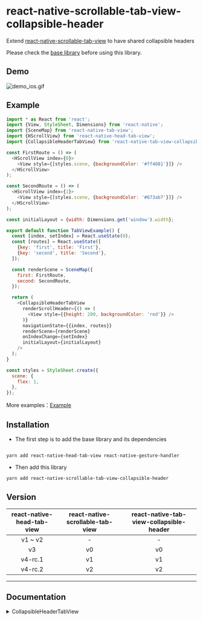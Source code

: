 # react-native-scrollable-tab-view-collapsible-header

Extend [react-native-scrollable-tab-view](https://github.com/ptomasroos/react-native-scrollable-tab-view) to have shared collapsible headers

Please check the [base library](https://github.com/zyslife/react-native-head-tab-view) before using this library.

## Demo

![demo_ios.gif](https://github.com/zyslife/react-native-head-tab-view/blob/master/demoGIF/demo_ios.gif)

## Example

```js
import * as React from 'react';
import {View, StyleSheet, Dimensions} from 'react-native';
import {SceneMap} from 'react-native-tab-view';
import {HScrollView} from 'react-native-head-tab-view';
import {CollapsibleHeaderTabView} from 'react-native-tab-view-collapsible-header';

const FirstRoute = () => (
  <HScrollView index={0}>
    <View style={[styles.scene, {backgroundColor: '#ff4081'}]} />
  </HScrollView>
);

const SecondRoute = () => (
  <HScrollView index={1}>
    <View style={[styles.scene, {backgroundColor: '#673ab7'}]} />
  </HScrollView>
);

const initialLayout = {width: Dimensions.get('window').width};

export default function TabViewExample() {
  const [index, setIndex] = React.useState(0);
  const [routes] = React.useState([
    {key: 'first', title: 'First'},
    {key: 'second', title: 'Second'},
  ]);

  const renderScene = SceneMap({
    first: FirstRoute,
    second: SecondRoute,
  });

  return (
    <CollapsibleHeaderTabView
      renderScrollHeader={() => (
        <View style={{height: 200, backgroundColor: 'red'}} />
      )}
      navigationState={{index, routes}}
      renderScene={renderScene}
      onIndexChange={setIndex}
      initialLayout={initialLayout}
    />
  );
}

const styles = StyleSheet.create({
  scene: {
    flex: 1,
  },
});
```

More examples：[Example](https://github.com/zyslife/react-native-head-tab-view/blob/master/Example/src)

## Installation

- The first step is to add the base library and its dependencies

```sh

yarn add react-native-head-tab-view react-native-gesture-handler
```

- Then add this library

```sh
yarn add react-native-scrollable-tab-view-collapsible-header
```

## Version

| react-native-head-tab-view | react-native-scrollable-tab-view | react-native-tab-view-collapsible-header |
| :------------------------: | :------------------------------: | :--------------------------------------: |
|          v1 ~ v2           |                -                 |                    -                     |
|             v3             |                v0                |                    v0                    |
|          v4-rc.1           |                v1                |                    v1                    |
|          v4-rc.2           |                v2                |                    v2                    |

---

## Documentation

<details>
<summary>CollapsibleHeaderTabView</summary>  
  
    
- If your tabs component is react-native-scrollable-tab-view  
```js  
import { CollapsibleHeaderTabView } from 'react-native-scrollable-tab-view-collapsible-header' 
```

- If your tabs component is react-native-tab-view

```js
import {CollapsibleHeaderTabView} from 'react-native-tab-view-collapsible-header';
```

`CollapsibleHeaderTabView` extends the props for the tabs component by adding the **CollapsibleHeaderProps**

#### CollapsibleHeaderProps

##### `renderScrollHeader` _(React.ComponentType<any> | React.ReactElement | null)_ (require)

_render the collapsible header_

```js
renderScrollHeader={()=><View style={{height:180,backgroundColor:'red'}}/>}
```

##### `headerHeight` (optional)

The height of collapsible header.

##### `tabbarHeight` (optional)

The height of collapsible tabbar

##### `frozeTop`

The height at which the top area of the Tabview is frozen

##### `overflowHeight`

Sets the upward offset distance of the TabView and TabBar

##### `makeScrollTrans` _(scrollValue: Animated.ShareValue<boolean>) => void_

Gets the animation value of the shared collapsible header.

```js
<CollapsibleHeaderTabView
  makeScrollTrans={(scrollValue) => {
    this.setState({scrollValue});
  }}
/>
```

##### `onStartRefresh` _(() => void)_

If provided, a standard RefreshControl will be added for "Pull to Refresh" functionality.  
Make sure to also set the isRefreshing prop correctly.

##### `isRefreshing` _(boolean)_

Whether the TabView is refreshing

##### `renderRefreshControl` _(() => React.ReactElement)_

A custom RefreshControl

##### `refreshHeight` _(number)_

If this height is reached, a refresh event will be triggered （onStartRefresh）  
 it defaults to 80

##### `scrollEnabled` _(boolean)_

Whether to allow the scene to slide vertically

---

</details>
